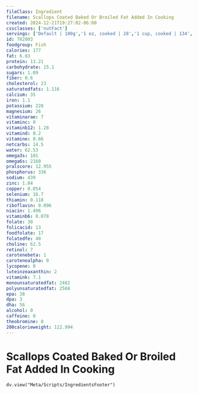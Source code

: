 ```yaml
---
fileClass: Ingredient
filename: Scallops Coated Baked Or Broiled Fat Added In Cooking
created: 2024-12-21T19:27:02-06:00
cssclasses: ['nutFact']
servings: ['Default | 100g','1 oz, cooked | 28','1 cup, cooked | 134','1 scallop | 16']
id: 782803
foodgroup: Fish
calories: 177
fat: 6.63
protein: 13.21
carbohydrate: 15.1
sugars: 1.09
fiber: 0.6
cholesterol: 23
saturatedfats: 1.116
calcium: 35
iron: 1.1
potassium: 228
magnesium: 26
vitaminarae: 7
vitaminc: 0
vitaminb12: 1.28
vitamind: 0.2
vitamine: 0.66
netcarbs: 14.5
water: 62.53
omega3s: 101
omega6s: 2160
pralscore: 12.955
phosphorus: 336
sodium: 439
zinc: 1.04
copper: 0.054
selenium: 16.7
thiamin: 0.118
riboflavin: 0.096
niacin: 1.496
vitaminb6: 0.078
folate: 30
folicacid: 13
foodfolate: 17
folatedfe: 40
choline: 62.5
retinol: 7
carotenebeta: 1
carotenealpha: 0
lycopene: 0
luteinzeaxanthin: 2
vitamink: 7.1
monounsaturatedfat: 2482
polyunsaturatedfat: 2568
epa: 38
dpa: 3
dha: 56
alcohol: 0
caffeine: 0
theobromine: 0
200calorieweight: 112.994
---
```


# Scallops Coated Baked Or Broiled Fat Added In Cooking

```dataviewjs
dv.view("Meta/Scripts/IngredientsFooter")
```